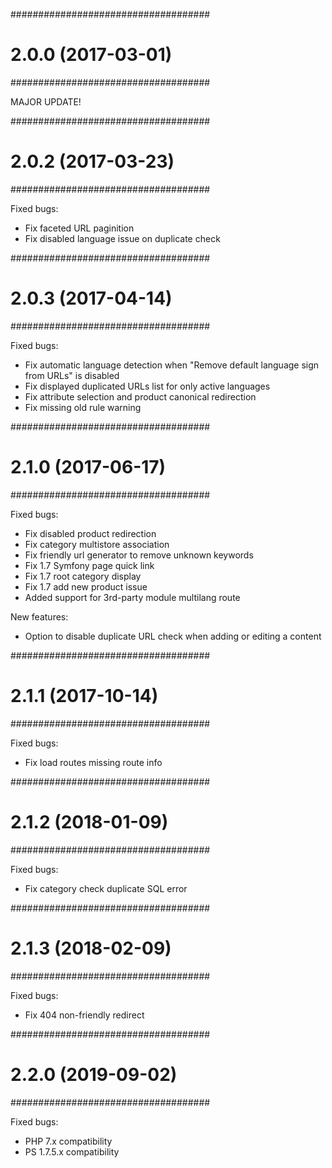 ####################################
# 2.0.0 (2017-03-01)
####################################

MAJOR UPDATE!


####################################
# 2.0.2 (2017-03-23)
####################################

Fixed bugs:

- Fix faceted URL paginition
- Fix disabled language issue on duplicate check


####################################
# 2.0.3 (2017-04-14)
####################################

Fixed bugs:

- Fix automatic language detection when "Remove default language sign from URLs" is disabled
- Fix displayed duplicated URLs list for only active languages
- Fix attribute selection and product canonical redirection
- Fix missing old rule warning


####################################
# 2.1.0 (2017-06-17)
####################################

Fixed bugs:

- Fix disabled product redirection
- Fix category multistore association
- Fix friendly url generator to remove unknown keywords
- Fix 1.7 Symfony page quick link
- Fix 1.7 root category display
- Fix 1.7 add new product issue
- Added support for 3rd-party module multilang route

New features:

- Option to disable duplicate URL check when adding or editing a content


####################################
# 2.1.1 (2017-10-14)
####################################

Fixed bugs:

- Fix load routes missing route info


####################################
# 2.1.2 (2018-01-09)
####################################

Fixed bugs:

- Fix category check duplicate SQL error


####################################
# 2.1.3 (2018-02-09)
####################################

Fixed bugs:

- Fix 404 non-friendly redirect


####################################
# 2.2.0 (2019-09-02)
####################################

Fixed bugs:

- PHP 7.x compatibility
- PS 1.7.5.x compatibility